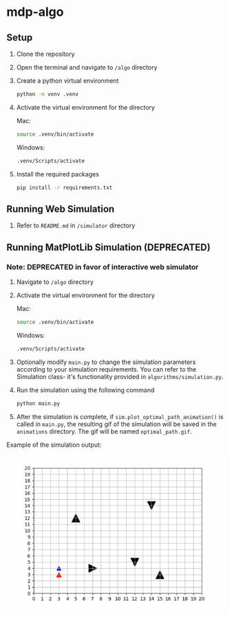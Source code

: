 # mdp-algo

## Setup 

1. Clone the repository
2. Open the terminal and navigate to `/algo` directory
3. Create a python virtual environment
    ```bash
    python -m venv .venv
    ```
4. Activate the virtual environment for the directory

    Mac:
    ```bash
    source .venv/bin/activate
    ```

    Windows:
    ```bash
    .venv/Scripts/activate
    ```

5. Install the required packages
    ```bash
    pip install -r requirements.txt
    ```

## Running Web Simulation

1. Refer to `README.md` in `/simulator` directory



## Running MatPlotLib Simulation (DEPRECATED)
### Note: DEPRECATED in favor of interactive web simulator

1. Navigate to `/algo` directory
2. Activate the virtual environment for the directory

    Mac:
    ```bash
    source .venv/bin/activate
    ```

    Windows:
    ```bash
    .venv/Scripts/activate
    ```
3. Optionally modify `main.py` to change the simulation parameters according to your simulation requirements. You can 
refer to the Simulation class- it's functionality provided in `algorithms/simulation.py`.
4. Run the simulation using the following command
    ```bash
    python main.py
    ```
5. After the simulation is complete, if `sim.plot_optimal_path_animation()` is called in `main.py`, the resulting gif of
the simulation will be saved in the `animations` directory. The gif will be named `optimal_path.gif`.

Example of the simulation output:  
![Simulation Output](./animations/optimal_path.gif)